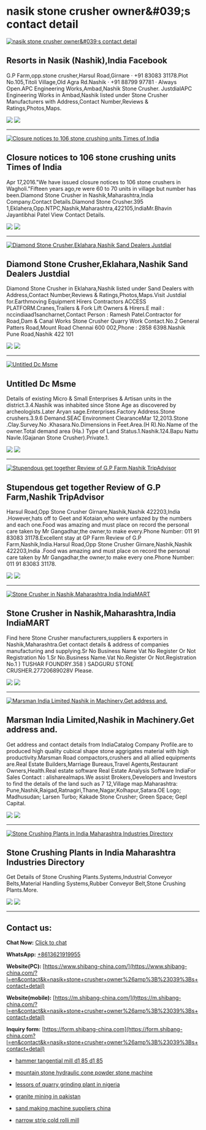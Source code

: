 # nasik stone crusher owner&amp;#039;s contact detail

<a href="https://swt.shibang-china.com/?l=en&img&k=nasik+stone+crusher+owner%26amp%3B%23039%3Bs+contact+detail" target="_blank">![nasik stone crusher owner&amp;#039;s contact detail](http://static.shibang-china.com/all-800x300/1307.jpg)</a>

## Resorts in Nasik (Nashik),India Facebook
G.P Farm,opp.stone crusher,Harsul Road,Girnare · +91 83083 31178.Plot No.105,Titoli Village,Old Agra Rd.Nashik · +91 88799 97781 · Always Open.APC Engineering Works,Ambad,Nashik Stone Crusher. JustdialAPC Engineering Works in Ambad,Nashik listed under Stone Crusher Manufacturers with Address,Contact Number,Reviews &amp; Ratings,Photos,Maps.


<a href="https://whatsapp.shibangsoft.com/WhatsApp.php" target="_blank" title="WhatsApp">![](http://static.shibang-china.com/icon/whatsapp.png)</a> <a href="https://swt.shibang-china.com/?l=en&icon&k=nasik+stone+crusher+owner%26amp%3B%23039%3Bs+contact+detail" target="_blank">![](http://static.shibang-china.com/icon/chat-en.png)</a>

---

<a href="https://swt.shibang-china.com/?l=en&img&k=nasik+stone+crusher+owner%26amp%3B%23039%3Bs+contact+detail" target="_blank">![Closure notices to 106 stone crushing units Times of India](http://static.shibang-china.com/all-800x300/465.jpg)</a>

## Closure notices to 106 stone crushing units Times of India
Apr 17,2016.&quot;We have issued closure notices to 106 stone crushers in Wagholi.&quot;Fifteen years ago,re were 60 to 70 units in village but number has been.Diamond Stone Crusher in Nashik,Maharashtra,India Company.Contact Details.Diamond Stone Crusher.395 1,Eklahera,Opp.NTPC,Nashik,Maharashtra,422105,IndiaMr.Bhavin Jayantibhai Patel View Contact Details.


<a href="https://whatsapp.shibangsoft.com/WhatsApp.php" target="_blank" title="WhatsApp">![](http://static.shibang-china.com/icon/whatsapp.png)</a> <a href="https://swt.shibang-china.com/?l=en&icon&k=nasik+stone+crusher+owner%26amp%3B%23039%3Bs+contact+detail" target="_blank">![](http://static.shibang-china.com/icon/chat-en.png)</a>

---

<a href="https://swt.shibang-china.com/?l=en&img&k=nasik+stone+crusher+owner%26amp%3B%23039%3Bs+contact+detail" target="_blank">![Diamond Stone Crusher,Eklahara,Nashik Sand Dealers Justdial](http://static.shibang-china.com/all-800x300/718.jpg)</a>

## Diamond Stone Crusher,Eklahara,Nashik Sand Dealers Justdial
Diamond Stone Crusher in Eklahara,Nashik listed under Sand Dealers with Address,Contact Number,Reviews &amp; Ratings,Photos,Maps.Visit Justdial for.Earthmoving Equipment Hirers Contractors ACCESS PLATFORM.Cranes,Trailers &amp; Fork Lift Owners &amp; Hirers.E mail : nccindiaad1sancharnet,Contact Person : Ramesh Patel.Contractor for Road,Dam &amp; Canal Works Stone Crusher Quarry Work Contact.No.2 General Patters Road,Mount Road Chennai 600 002,Phone : 2858 6398.Nashik Pune Road,Nashik 422 101


<a href="https://whatsapp.shibangsoft.com/WhatsApp.php" target="_blank" title="WhatsApp">![](http://static.shibang-china.com/icon/whatsapp.png)</a> <a href="https://swt.shibang-china.com/?l=en&icon&k=nasik+stone+crusher+owner%26amp%3B%23039%3Bs+contact+detail" target="_blank">![](http://static.shibang-china.com/icon/chat-en.png)</a>

---

<a href="https://swt.shibang-china.com/?l=en&img&k=nasik+stone+crusher+owner%26amp%3B%23039%3Bs+contact+detail" target="_blank">![Untitled Dc Msme](http://static.shibang-china.com/all-800x300/573.jpg)</a>

## Untitled Dc Msme
Details of existing Micro &amp; Small Enterprises &amp; Artisan units in the district.3.4.Nashik was inhabited since Stone Age as discovered by archeologists.Later Aryan sage.Enterprises.Factory Address.Stone crushers.3.9.6 Demand.SEAC Environment ClearanceMar 12,2013.Stone .Clay.Survey.No .Khasara.No.Dimensions in Feet.Area.(H R).No.Name of the owner.Total demand area (Ha.) Type of Land Status.1.Nashik.124.Bapu Nattu Navle.(Gajanan Stone Crusher).Private.1.


<a href="https://whatsapp.shibangsoft.com/WhatsApp.php" target="_blank" title="WhatsApp">![](http://static.shibang-china.com/icon/whatsapp.png)</a> <a href="https://swt.shibang-china.com/?l=en&icon&k=nasik+stone+crusher+owner%26amp%3B%23039%3Bs+contact+detail" target="_blank">![](http://static.shibang-china.com/icon/chat-en.png)</a>

---

<a href="https://swt.shibang-china.com/?l=en&img&k=nasik+stone+crusher+owner%26amp%3B%23039%3Bs+contact+detail" target="_blank">![Stupendous get together Review of G.P Farm,Nashik TripAdvisor](http://static.shibang-china.com/all-800x300/1014.jpg)</a>

## Stupendous get together Review of G.P Farm,Nashik TripAdvisor
Harsul Road,Opp Stone Crusher Girnare,Nashik,Nashik 422203,India .However,hats off to Geet and Kotaian,who were unfazed by the numbers and each one.Food was amazing and must place on record the personal care taken by Mr Gangadhar,the owner,to make every.Phone Number: 011 91 83083 31178.Excellent stay at GP Farm Review of G.P Farm,Nashik,India.Harsul Road,Opp Stone Crusher Girnare,Nashik,Nashik 422203,India .Food was amazing and must place on record the personal care taken by Mr Gangadhar,the owner,to make every one.Phone Number: 011 91 83083 31178.


<a href="https://whatsapp.shibangsoft.com/WhatsApp.php" target="_blank" title="WhatsApp">![](http://static.shibang-china.com/icon/whatsapp.png)</a> <a href="https://swt.shibang-china.com/?l=en&icon&k=nasik+stone+crusher+owner%26amp%3B%23039%3Bs+contact+detail" target="_blank">![](http://static.shibang-china.com/icon/chat-en.png)</a>

---

<a href="https://swt.shibang-china.com/?l=en&img&k=nasik+stone+crusher+owner%26amp%3B%23039%3Bs+contact+detail" target="_blank">![Stone Crusher in Nashik,Maharashtra,India IndiaMART](http://static.shibang-china.com/all-800x300/199.jpg)</a>

## Stone Crusher in Nashik,Maharashtra,India IndiaMART
Find here Stone Crusher manufacturers,suppliers &amp; exporters in Nashik,Maharashtra.Get contact details &amp; address of companies manufacturing and supplying.Sr No Business Name Vat No Register Or Not Registration No 1.Sr No.Business Name.Vat No.Register Or Not.Registration No.1 ) TUSHAR FOUNDRY.358 ) SADGURU STONE CRUSHER.27720689028V Please.


<a href="https://whatsapp.shibangsoft.com/WhatsApp.php" target="_blank" title="WhatsApp">![](http://static.shibang-china.com/icon/whatsapp.png)</a> <a href="https://swt.shibang-china.com/?l=en&icon&k=nasik+stone+crusher+owner%26amp%3B%23039%3Bs+contact+detail" target="_blank">![](http://static.shibang-china.com/icon/chat-en.png)</a>

---

<a href="https://swt.shibang-china.com/?l=en&img&k=nasik+stone+crusher+owner%26amp%3B%23039%3Bs+contact+detail" target="_blank">![Marsman India Limited,Nashik in Machinery.Get address and.](http://static.shibang-china.com/all-800x300/187.jpg)</a>

## Marsman India Limited,Nashik in Machinery.Get address and.
Get address and contact details from IndiaCatalog Company Profile.are to produced high quality cubical shape stone aggrigates material with high productivity.Marsman Road compactors,crushers and all allied equipments are.Real Estate Builders,Marriage Bureaus,Travel Agents,Restaurant Owners,Health.Real estate software Real Estate Analysis Software IndiaFor Sales Contact : alisharealmaps.We assist Brokers,Developers and Investors to find the details of the land such as 7 12,Village map.Maharashtra: Pune,Nashik,Raigad,Ratnagiri,Thane,Nagar,Kolhapur,Satara.OE Logo; Madhusudan; Larsen Turbo; Kakade Stone Crusher; Green Space; Gepl Capital.


<a href="https://whatsapp.shibangsoft.com/WhatsApp.php" target="_blank" title="WhatsApp">![](http://static.shibang-china.com/icon/whatsapp.png)</a> <a href="https://swt.shibang-china.com/?l=en&icon&k=nasik+stone+crusher+owner%26amp%3B%23039%3Bs+contact+detail" target="_blank">![](http://static.shibang-china.com/icon/chat-en.png)</a>

---

<a href="https://swt.shibang-china.com/?l=en&img&k=nasik+stone+crusher+owner%26amp%3B%23039%3Bs+contact+detail" target="_blank">![Stone Crushing Plants in India Maharashtra Industries Directory](http://static.shibang-china.com/all-800x300/1346.jpg)</a>

## Stone Crushing Plants in India Maharashtra Industries Directory
Get Details of Stone Crushing Plants.Systems,Industrial Conveyor Belts,Material Handling Systems,Rubber Conveyor Belt,Stone Crushing Plants.More.

<a href="https://whatsapp.shibangsoft.com/WhatsApp.php" target="_blank" title="WhatsApp">![](http://static.shibang-china.com/icon/whatsapp.png)</a> <a href="https://swt.shibang-china.com/?l=en&icon&k=nasik+stone+crusher+owner%26amp%3B%23039%3Bs+contact+detail" target="_blank">![](http://static.shibang-china.com/icon/chat-en.png)</a>

---
## Contact us:

**Chat Now:** [Click to chat](https://swt.shibang-china.com?l=en&contact&k=nasik+stone+crusher+owner%26amp%3B%23039%3Bs+contact+detail)

**WhatsApp:**  [+8613621919955](https://whatsapp.shibangsoft.com/WhatsApp.php)

**Website(PC):** [https://www.shibang-china.com/](https://www.shibang-china.com/?l=en&contact&k=nasik+stone+crusher+owner%26amp%3B%23039%3Bs+contact+detail)

**Website(mobile):** [https://m.shibang-china.com/](https://m.shibang-china.com/?l=en&contact&k=nasik+stone+crusher+owner%26amp%3B%23039%3Bs+contact+detail)

**Inquiry form:** [https://form.shibang-china.com](https://form.shibang-china.com?l=en&contact&k=nasik+stone+crusher+owner%26amp%3B%23039%3Bs+contact+detail)

* [hammer tangential mill d1 85 d1 85](../133/hammer%20tangential%20mill%20d1%2085%20d1%2085.md)

* [mountain stone hydraulic cone powder stone machine](../135/mountain%20stone%20hydraulic%20cone%20powder%20stone%20machine.md)

* [lessors of quarry grinding plant in nigeria](../137/lessors%20of%20quarry%20grinding%20plant%20in%20nigeria.md)

* [granite mining in pakistan](../138/granite%20mining%20in%20pakistan.md)

* [sand making machine suppliers china](../127/sand%20making%20machine%20suppliers%20china.md)

* [narrow strip cold rolli mill](../132/narrow%20strip%20cold%20rolli%20mill.md)